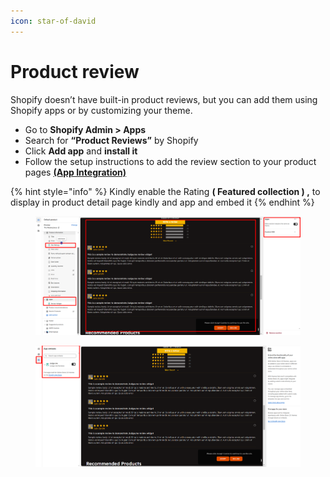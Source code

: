 ```yaml
---
icon: star-of-david
---
```


# Product review

Shopify doesn’t have built-in product reviews, but you can add them using Shopify apps or by customizing your theme.

* Go to **Shopify Admin > Apps**
* Search for **“Product Reviews”** by Shopify
* Click **Add app** and **install it**
* Follow the setup instructions to add the review section to your product pages [**(App Integration)**](broken-reference)

{% hint style="info" %}
Kindly enable the Rating **( Featured collection ) ,** to display in product detail page kindly and app and  embed it&#x20;
{% endhint %}

<figure><img src="../.gitbook/assets/saswsw.png" alt=""><figcaption></figcaption></figure>

<figure><img src="../.gitbook/assets/de223.png" alt=""><figcaption></figcaption></figure>
